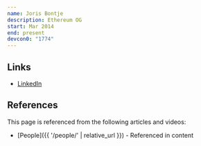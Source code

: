 ```yaml
---
name: Joris Bontje
description: Ethereum OG
start: Mar 2014
end: present
devcon0: "1774"
---
```


## Links
- [LinkedIn](https://www.linkedin.com/in/jorisbontje/)

## References

This page is referenced from the following articles and videos:

- [People]({{ '/people/' | relative_url }}) - Referenced in content
